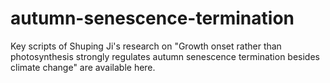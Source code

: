 # autumn-senescence-termination
Key scripts of Shuping Ji's research on "Growth onset rather than photosynthesis strongly regulates autumn senescence termination besides climate change" are available here.
